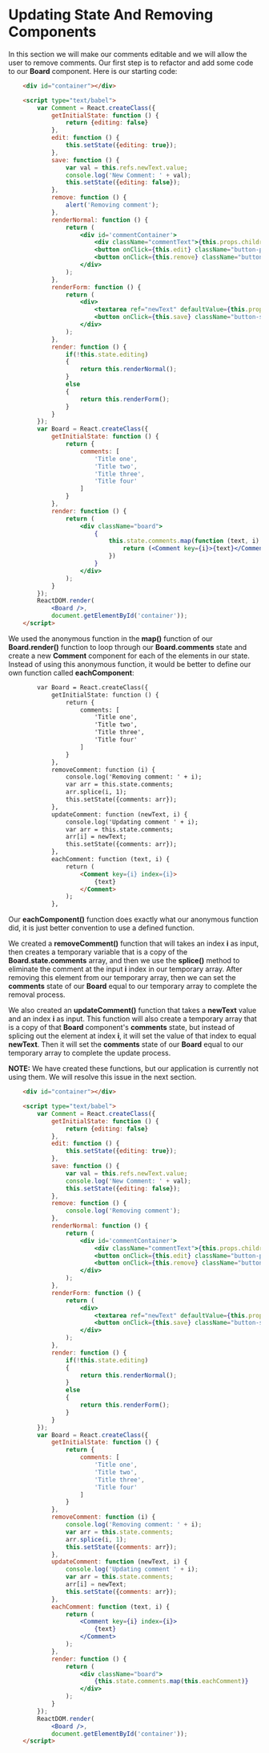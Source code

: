 # Updating State And Removing Components

In this section we will make our comments editable and we will allow the user to remove comments. Our first step is to refactor and add some code to our **Board** component. Here is our starting code:

```html
    <div id="container"></div>

    <script type="text/babel">
        var Comment = React.createClass({
            getInitialState: function () {
                return {editing: false}
            },
            edit: function () {
                this.setState({editing: true});
            },
            save: function () {
                var val = this.refs.newText.value;
                console.log('New Comment: ' + val);
                this.setState({editing: false});
            },
            remove: function () {
                alert('Removing comment');
            },
            renderNormal: function () {
                return (
                    <div id='commentContainer'>
                        <div className="commentText">{this.props.children}</div>
                        <button onClick={this.edit} className="button-primary">Edit</button>
                        <button onClick={this.remove} className="button-danger">Remove</button>
                    </div>
                );
            },
            renderForm: function () {
                return (
                    <div>
                        <textarea ref="newText" defaultValue={this.props.children}></textarea>
                        <button onClick={this.save} className="button-success">Save</button>
                    </div>
                );
            },
            render: function () {
                if(!this.state.editing)
                {
                    return this.renderNormal();
                }
                else
                {
                    return this.renderForm();
                }
            }
        });
        var Board = React.createClass({
            getInitialState: function () {
                return {
                    comments: [
                        'Title one',
                        'Title two',
                        'Title three',
                        'Title four'
                    ]
                }
            },
            render: function () {
                return (
                    <div className="board">
                        {
                            this.state.comments.map(function (text, i) {
                                return (<Comment key={i}>{text}</Comment>);
                            })
                        }
                    </div>
                );
            }
        });
        ReactDOM.render(
            <Board />,
            document.getElementById('container'));
    </script>
```

We used the anonymous function in the **map()** function of our **Board.render()** function to loop through our **Board.comments** state and create a new **Comment** component for each of the elements in our state. Instead of using this anonymous function, it would be better to define our own function called **eachComponent**:

```html
        var Board = React.createClass({
            getInitialState: function () {
                return {
                    comments: [
                        'Title one',
                        'Title two',
                        'Title three',
                        'Title four'
                    ]
                }
            },
            removeComment: function (i) {
                console.log('Removing comment: ' + i);
                var arr = this.state.comments;
                arr.splice(i, 1);
                this.setState({comments: arr});
            },
            updateComment: function (newText, i) {
                console.log('Updating comment ' + i);
                var arr = this.state.comments;
                arr[i] = newText;
                this.setState({comments: arr});
            },
            eachComment: function (text, i) {
                return (
                    <Comment key={i} index={i}>
                        {text}
                    </Comment>
                );
            },
```

Our **eachComponent()** function does exactly what our anonymous function did, it is just better convention to use a defined function.

We created a **removeComment()** function that will takes an index **i** as input, then creates a temporary variable that is a copy of the **Board.state.comments** array, and then we use the **splice()** method to eliminate the comment at the input **i** index in our temporary array. After removing this element from our temporary array, then we can set the **comments** state of our **Board** equal to our temporary array to complete the removal process.

We also created an **updateComment()** function that takes a **newText** value and an index **i** as input. This function will also create a temporary array that is a copy of that **Board** component's **comments** state, but instead of splicing out the element at index **i**, it will set the value of that index to equal **newText**. Then it will set the **comments** state of our **Board** equal to our temporary array to complete the update process.

**NOTE:** We have created these functions, but our application is currently not using them. We will resolve this issue in the next section.

```html
    <div id="container"></div>

    <script type="text/babel">
        var Comment = React.createClass({
            getInitialState: function () {
                return {editing: false}
            },
            edit: function () {
                this.setState({editing: true});
            },
            save: function () {
                var val = this.refs.newText.value;
                console.log('New Comment: ' + val);
                this.setState({editing: false});
            },
            remove: function () {
                console.log('Removing comment');
            },
            renderNormal: function () {
                return (
                    <div id='commentContainer'>
                        <div className="commentText">{this.props.children}</div>
                        <button onClick={this.edit} className="button-primary">Edit</button>
                        <button onClick={this.remove} className="button-danger">Remove</button>
                    </div>
                );
            },
            renderForm: function () {
                return (
                    <div>
                        <textarea ref="newText" defaultValue={this.props.children}></textarea>
                        <button onClick={this.save} className="button-success">Save</button>
                    </div>
                );
            },
            render: function () {
                if(!this.state.editing)
                {
                    return this.renderNormal();
                }
                else
                {
                    return this.renderForm();
                }
            }
        });
        var Board = React.createClass({
            getInitialState: function () {
                return {
                    comments: [
                        'Title one',
                        'Title two',
                        'Title three',
                        'Title four'
                    ]
                }
            },
            removeComment: function (i) {
                console.log('Removing comment: ' + i);
                var arr = this.state.comments;
                arr.splice(i, 1);
                this.setState({comments: arr});
            },
            updateComment: function (newText, i) {
                console.log('Updating comment ' + i);
                var arr = this.state.comments;
                arr[i] = newText;
                this.setState({comments: arr});
            },
            eachComment: function (text, i) {
                return (
                    <Comment key={i} index={i}>
                        {text}
                    </Comment>
                );
            },
            render: function () {
                return (
                    <div className="board">
                        {this.state.comments.map(this.eachComment)}
                    </div>
                );
            }
        });
        ReactDOM.render(
            <Board />,
            document.getElementById('container'));
    </script>
```
